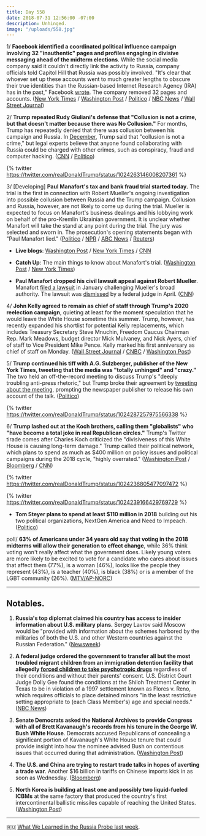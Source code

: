 ```yaml
---
title: Day 558
date: 2018-07-31 12:56:00 -07:00
description: Unhinged.
image: "/uploads/558.jpg"
---
```


1/ **Facebook identified a coordinated political influence campaign involving 32 "inauthentic" pages and profiles engaging in divisive messaging ahead of the midterm elections**. While the social media company said it couldn't directly link the activity to Russia, company officials told Capitol Hill that Russia was possibly involved. "It's clear that whoever set up these accounts went to much greater lengths to obscure their true identities than the Russian-based Internet Research Agency (IRA) has in the past," Facebook [wrote](https://newsroom.fb.com/news/2018/07/removing-bad-actors-on-facebook/). The company removed 32 pages and accounts. ([New York Times](https://www.nytimes.com/2018/07/31/us/politics/facebook-political-campaign-midterms.html) / [Washington Post](https://www.washingtonpost.com/technology/2018/07/31/facebook-says-it-has-uncovered-coordinated-disinformation-operation-ahead-midterm-elections/) / [Politico](https://www.politico.com/story/2018/07/31/facebook-suspends-inauthentic-propaganda-accounts-752615) / [NBC News](https://www.nbcnews.com/tech/tech-news/facebook-says-it-found-new-covert-disinformation-campaign-n896211) / [Wall Street Journal](https://www.wsj.com/articles/facebook-removes-fake-accounts-that-displayed-activity-consistent-with-russian-efforts-during-2016-election-1533055712))

2/ **Trump repeated Rudy Giuliani's defense that "Collusion is not a crime, but that doesn't matter because there was No Collusion."** For months, Trump has repeatedly denied that there was collusion between his campaign and Russia. In [December](https://whatthefuckjusthappenedtoday.com/2017/12/29/day-344/#1-trump-the-russia-investigation-mak), Trump said that "collusion is not a crime," but legal experts believe that anyone found collaborating with Russia could be charged with other crimes, such as conspiracy, fraud and computer hacking. ([CNN](https://www.cnn.com/2018/07/31/politics/donald-trump-collusion-defense-tweet/index.html) / [Politico](https://www.politico.com/story/2018/07/31/trump-collusion-not-a-crime-751332))

{% twitter https://twitter.com/realDonaldTrump/status/1024263146008207361 %}

3/ \[Developing\] **Paul Manafort's tax and bank fraud trial started today.** The trial is the first in connection with Robert Mueller's ongoing investigation into possible collusion between Russia and the Trump campaign. Collusion and Russia, however, are not likely to come up during the trial. Mueller is expected to focus on Manafort's business dealings and his lobbying work on behalf of the pro-Kremlin Ukrainian government. It is unclear whether Manafort will take the stand at any point during the trial. The jury was selected and sworn in. The prosecution's opening statements began with "Paul Manafort lied." ([Politico](https://www.politico.com/story/2018/07/31/jury-seated-in-manafort-trial-752691) / [NPR](https://www.npr.org/2018/07/31/630865101/manafort-heads-to-court-as-first-defendant-in-mueller-probe-to-face-trial) / [ABC News](https://abcnews.go.com/Politics/manafort-trial-mueller-investigation-set-underway/story?id=56910276) / [Reuters](https://www.reuters.com/article/us-usa-trump-russia-manafort-jury/jury-in-manafort-trial-selected-opening-arguments-set-to-begin-idUSKBN1KL2O1))

* **Live blogs**: [Washington Post](https://www.washingtonpost.com/news/local/wp/2018/07/31/paul-manafort-trial-live-coverage/) / [New York Times](https://www.nytimes.com/2018/07/31/us/politics/paul-manafort-trial.html) / [CNN](https://www.cnn.com/politics/live-news/manafort-trial/index.html)

* **Catch Up**: The main things to know about Manafort's trial. ([Washington Post](https://www.washingtonpost.com/local/public-safety/the-manafort-trial-what-you-need-to-know/2018/07/26/cccede98-8136-11e8-b851-5319c08f7cee_story.html) / [New York Times](https://www.nytimes.com/2018/07/29/us/politics/paul-manafort-trial.html))

* **Paul Manafort dropped his civil lawsuit appeal against Robert Mueller**. Manafort [filed a lawsuit](https://whatthefuckjusthappenedtoday.com/2018/01/03/day-349/#3-paul-manafort-sued-robert-mueller) in January challenging Mueller's broad authority. The lawsuit was [dismissed](https://whatthefuckjusthappenedtoday.com/2018/04/27/day-463/) by a federal judge in April. ([CNN](https://www.cnn.com/2018/07/30/politics/manafort-appeal-civil-case-mueller/index.html))

4/ **John Kelly agreed to remain as chief of staff through Trump's 2020 reelection campaign**, quieting at least for the moment speculation that he would leave the White House sometime this summer. Trump, however, has recently expanded his shortlist for potential Kelly replacements, which includes Treasury Secretary Steve Mnuchin, Freedom Caucus Chairman Rep. Mark Meadows, budget director Mick Mulvaney, and Nick Ayers, chief of staff to Vice President Mike Pence. Kelly marked his first anniversary as chief of staff on Monday. ([Wall Street Journal](https://www.wsj.com/articles/john-kelly-has-told-white-house-staff-trump-asked-him-to-stay-in-post-through-2020-1533053182) / [CNBC](https://www.cnbc.com/2018/07/31/john-kelly-agrees-to-stay-at-white-house-for-forseeable-future.html) / [Washington Post](https://www.washingtonpost.com/politics/john-kelly-intends-to-remain-as-trumps-chief-of-staff-through-2020-reelection/2018/07/31/832bbf1c-94dd-11e8-810c-5fa705927d54_story.html))

5/ **Trump continued his tiff with A.G. Sulzberger, publisher of the New York Times, tweeting that the media was "totally unhinged" and "crazy."** The two held an off-the-record meeting to discuss Trump's "deeply troubling anti-press rhetoric," but Trump broke their agreement by [tweeting about the meeting](https://whatthefuckjusthappenedtoday.com/2018/07/30/day-557/#3-trump-accused-journalists-of-being), prompting the newspaper publisher to release his own account of the talk. ([Politico](https://www.politico.com/story/2018/07/31/trump-criticize-media-751422))

{% twitter https://twitter.com/realDonaldTrump/status/1024287257975566338 %}

6/ **Trump lashed out at the Koch brothers, calling them "globalists" who "have become a total joke in real Republican circles."** Trump's Twitter tirade comes after Charles Koch criticized the "divisiveness of this White House is causing long-term damage." Trump called their political network, which plans to spend as much as $400 million on policy issues and political campaigns during the 2018 cycle, "highly overrated." ([Washington Post](https://www.washingtonpost.com/politics/a-total-joke-trump-lashes-out-at-koch-brothers-after-political-network-slams-white-house/2018/07/31/063a28ae-94ab-11e8-80e1-00e80e1fdf43_story.html) / [Bloomberg](https://www.bloomberg.com/news/articles/2018-07-31/trump-calls-kochs-a-total-joke-after-break-with-gop-candidate) / [CNN](https://www.cnn.com/2018/07/31/politics/trump-koch-brothers/index.html))

{% twitter https://twitter.com/realDonaldTrump/status/1024236805477097472 %}

{% twitter https://twitter.com/realDonaldTrump/status/1024239166429769729 %}

* **Tom Steyer plans to spend at least $110 million in 2018** building out his two political organizations, NextGen America and Need to Impeach. ([Politico](https://www.politico.com/story/2018/07/31/steyer-democrats-millions-midterms-751245))

poll/ **63% of Americans under 34 years old say that voting in the 2018 midterms will allow their generation to effect change**, while 36% think voting won't really affect what the government does. Likely young voters are more likely to be excited to vote for a candidate who cares about issues that affect them (77%), is a woman (46%), looks like the people they represent (43%), is a teacher (40%), is black (38%) or is a member of the LGBT community (26%). ([MTV/AP-NORC](http://www.apnorc.org/projects/Pages/HTML%20Reports/youth-midterm-election.aspx))

---

## Notables.

1. **Russia's top diplomat claimed his country has access to insider information about U.S. military plans.** Sergey Lavrov said Moscow would be "provided with information about the schemes harbored by the militaries of both the U.S. and other Western countries against the Russian Federation." ([Newsweek](https://www.newsweek.com/russia-says-it-will-know-us-military-plans-they-happen-1048779))

2. **A federal judge ordered the government to transfer all but the most troubled migrant children from an immigration detention facility that allegedly [forced children to take psychotropic drugs](https://www.nbcnews.com/health/kids-health/u-s-centers-force-migrant-children-take-drugs-lawsuit-n885386?icid=related)** regardless of their conditions and without their parents' consent. U.S. District Court Judge Dolly Gee found the conditions at the Shiloh Treatment Center in Texas to be in violation of a 1997 settlement known as Flores v. Reno, which requires officials to place detained minors "in the least restrictive setting appropriate to (each Class Member's) age and special needs." ([NBC News](https://www.nbcnews.com/news/us-news/judge-orders-most-migrant-children-removed-texas-facility-uses-psychotropic-n895966))

3. **Senate Democrats asked the National Archives to provide Congress with all of Brett Kavanaugh's records from his tenure in the George W. Bush White House**. Democrats accused Republicans of concealing a significant portion of Kavanaugh's White House tenure that could provide insight into how the nominee advised Bush on contentious issues that occurred during that administration. ([Washington Post](https://www.washingtonpost.com/politics/senate-democrats-ask-archives-for-all-of-kavanaughs-records-during-his-white-house-years/2018/07/31/065896a6-94cc-11e8-8ffb-5de6d5e49ada_story.html))

4. **The U.S. and China are trying to restart trade talks in hopes of averting a trade war**. Another $16 billion in tariffs on Chinese imports kick in as soon as Wednesday. ([Bloomberg](https://www.bloomberg.com/news/articles/2018-07-31/u-s-china-said-to-seek-to-restart-talks-to-defuse-trade-war))

5. **North Korea is building at least one and possibly two liquid-fueled ICBMs** at the same factory that produced the country's first intercontinental ballistic missiles capable of reaching the United States. ([Washington Post](https://www.washingtonpost.com/world/national-security/us-spy-agencies-north-korea-is-working-on-new-missiles/2018/07/30/b3542696-940d-11e8-a679-b09212fb69c2_story.html))

---

🇷🇺 [What We Learned in the Russia Probe last week](https://whatthefuckjusthappenedtoday.com/2018/07/29/week-of-july-22-28/).

